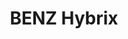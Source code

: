 --- 
title  : "BENZ Hybrix "
category   : "Machine tooling technology"
headline   : " "
short_desc: "Das Werkzeugträgersystem der Zukunft verbindet die Vorteile von Werkzeugmagazin und Revolver."
long_desc: "BENZ Hybrix is an innovative tool changing system which is directly coupled to a high frequency spindle."
img   : "/images/benzhybrix-s-1.png"
series : "/benz/wood/woodmachinetechnologies/"
link : "woodbenzhybrix"
---